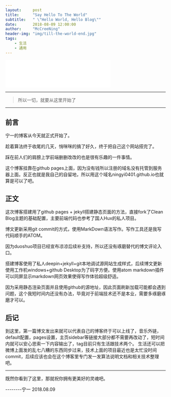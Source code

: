 ```yaml
---
layout:     post
title:      "Say Hello To The World"
subtitle:   " \"Hello World, Hello Blog\""
date:       2018-08-09 12:00:00
author:     "McCreeNing"
header-img: "img/till-the-world-end.jpg"
tags:
    - 生活
    - 通用
---
```

<iframe frameborder="no" border="0" marginwidth="0" marginheight="0" width=330 height=86 src="//music.163.com/outchain/player?type=2&id=496869422&auto=1&height=66"></iframe>

---

>所以一切，就要从这里开始了
---

## 前言
宁一的博客从今天就正式开始了。

趁着算法终于收尾的几天，悄咪咪的搞了好久，终于把自己这个网站搭完了。

踩在前人们的肩膀上学前端删删改改的也是很有乐趣的一件事情。

这个博客挂靠在github pages上面，因为没有钱所以注册的域名没有托管到服务器上面。反正也就是我自己的自留地，所以用这个域名ningyi0401.github.io也就算是可以了吧。

## 正文

这次博客搭建用了github pages + jekyll搭建静态页面的方法，直接fork了Clean Blog主题的基础配置，主要前端代码也参考了国人Hux的私人项目。

博文更新采用git commit的方式，使用MarkDown语法写作。写作工具还是我写代码顺手的ATOM。

因为duoshuo项目已经宣布凉凉后续补支持，所以还没有琢磨替代的博文评论入口。

搭建博客使用了私人deepin+jekyll+git本地调试源网站生成样式，后续博文更新使用工作机windows+github Desktop为了码字方便。使用atom markdown插件可以同屏显示markdown网页效果使得写作体验超级舒适。

因为采用静态渲染页面并且使用github的源地址，因此页面刷新加载可能都会遇到问题，这个我短时间内还没有办法，毕竟对于前端技术还不是本业，需要多琢磨琢磨才可以。

## 后记

到这里，第一篇博文发出来就可以代表自己的博客终于可以上线了，音乐外链，default配置，pages设置，主页sidebar等链接大部分都不需要再改动了，短时间内就可以安心思索一下内容输出了，tag目前只有生活跟技术两个。
生活还可以把微博上面发的乱七八糟的东西同步过来，技术上面的项目最近也是太忙没时间commit，后续应该也会在这个博客里专门发一发算法说明文档和相关技术整理吧。

---
既然你看到了这里，那就祝你拥有更美好的灵魂吧。

--------宁一 2018.08.09
